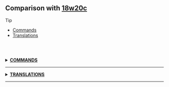 ## Comparison with [18w20c](https://github.com/PixiGeko/Minecraft-generated-data/tree/18w20c)

> [!TIP]
> - [Commands](#commands)
> - [Translations](#translations)

<br/><br/>
<details><summary><b><ins>COMMANDS</ins></b><a name="commands"></a></summary>
<br/>
<details>
<summary>
list
</summary>

```diff
- list
+ list uuids
```

</details>
</details>
<hr/>
<details><summary><b><ins>TRANSLATIONS</ins></b><a name="translations"></a></summary>
<br/>
<details>
<summary>
Changes
</summary>
<br/>
<table>
<tr><th>Name</th><th>18w20c</th><th>18w21a</th></tr>
<tr><th align="left"><div style="width:290px">demo.day.6</div></th><td>You have passed your fifth day, use {} to save a screenshot of your creation</td><td>You have passed your fifth day, use %s to save a screenshot of your creation</td></tr>
</table>
<br/>
</details>
</details>
<hr/>